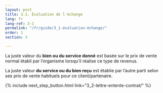 ```yaml
---
layout: post
title: 3.1. Évaluation de l'échange
lang: fr
lang-ref: 3-1
permalink: "/fr/guide/3_1-évaluation-échange/"
order: 1
section: 3

---
```

La juste valeur du **bien ou du service donné** est basée sur le prix de vente normal établi par l’organisme lorsqu’il réalise ce type de revenus.

La juste valeur **du service ou du bien reçu** est établie par l’autre parti selon ses prix de vente habituels pour ce client/partenaire.

{% include next_step_button.html link="3_2-lettre-entente-contrat/" %}
